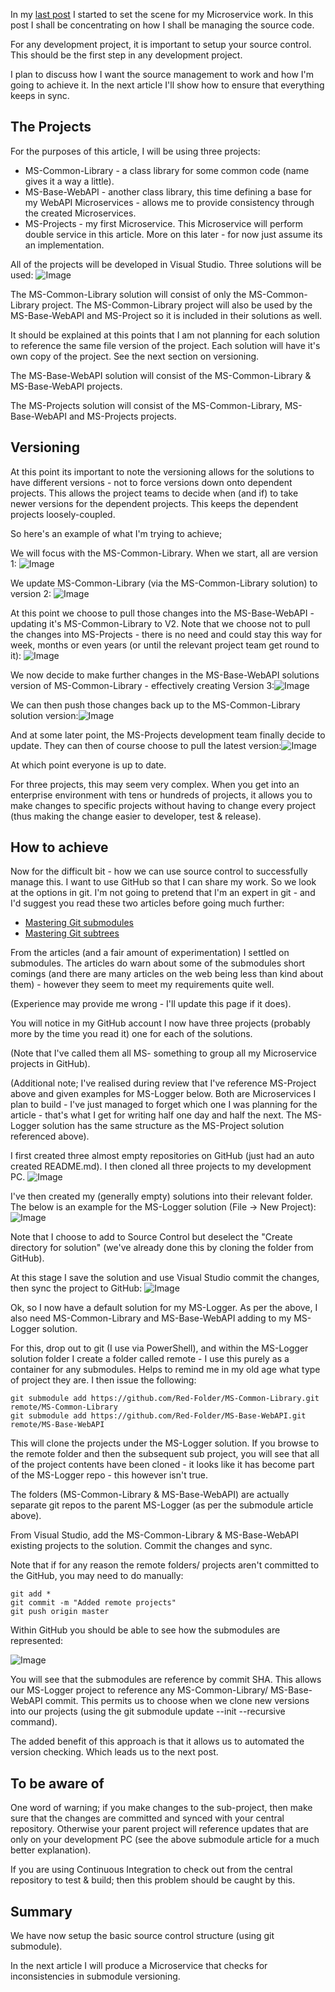 In my [last post](/blog/microservices-practical-use) I started to set the scene for my Microservice work.  In this post I shall be concentrating on how I shall be managing the source code.

For any development project, it is important to setup your source control.  This should be the first step in any development project.

I plan to discuss how I want the source management to work and how I'm going to achieve it.  In the next article I'll show how to ensure that everything keeps in sync.

## The Projects
For the purposes of this article, I will be using three projects:

* MS-Common-Library - a class library for some common code (name gives it a way a little).
* MS-Base-WebAPI - another class library, this time defining a base for my WebAPI Microservices - allows me to provide consistency through the created Microservices.
* MS-Projects - my first Microservice.  This Microservice will perform double service in this article.  More on this later - for now just assume its an implementation.

All of the projects will be developed in Visual Studio.  Three solutions will be used:
![Image](/media/blog/microservices-source-code-management/ProjectSummary.png)

The MS-Common-Library solution will consist of only the MS-Common-Library project.  The MS-Common-Library project will also be used by the MS-Base-WebAPI and MS-Project so it is included in their solutions as well.

It should be explained at this points that I am not planning for each solution to reference the same file version of the project.  Each solution will have it's own copy of the project.  See the next section on versioning.

The MS-Base-WebAPI solution will consist of the MS-Common-Library &amp; MS-Base-WebAPI projects.

The MS-Projects solution will consist of the MS-Common-Library, MS-Base-WebAPI and MS-Projects projects.

## Versioning
At this point its important to note the versioning allows for the solutions to have different versions - not to force versions down onto dependent projects.  This allows the project teams to decide when (and if) to take newer versions for the dependent projects.  This keeps the dependent projects loosely-coupled.

So here's an example of what I'm trying to achieve;

We will focus with the MS-Common-Library.  When we start, all are version 1:
![Image](/media/blog/microservices-source-code-management/ProjectVersioning01.png)

We update MS-Common-Library (via the MS-Common-Library solution) to version 2:
![Image](/media/blog/microservices-source-code-management/ProjectVersioning02.png)

At this point we choose to pull those changes into the MS-Base-WebAPI - updating it's MS-Common-Library to V2.  Note that we choose not to pull the changes into MS-Projects - there is no need and could stay this way for week, months or even years (or until the relevant project team get round to it):
![Image](/media/blog/microservices-source-code-management/ProjectVersioning03.png)

We now decide to make further changes in the MS-Base-WebAPI solutions version of MS-Common-Library - effectively creating Version 3:![Image](/media/blog/microservices-source-code-management/ProjectVersioning04.png)

We can then push those changes back up to the MS-Common-Library solution version:![Image](/media/blog/microservices-source-code-management/ProjectVersioning05.png)

And at some later point, the MS-Projects development team finally decide to update.  They can then of course choose to pull the latest version:![Image](/media/blog/microservices-source-code-management/ProjectVersioning06.png)

At which point everyone is up to date.

For three projects, this may seem very complex.  When you get into an enterprise environment with tens or hundreds of projects, it allows you to make changes to specific projects without having to change every project (thus making the change easier to developer, test &amp; release).

## How to achieve
Now for the difficult bit - how we can use source control to successfully manage this.
I want to use GitHub so that I can share my work.  So we look at the options in git.  I'm not going to pretend that I'm an expert in git - and I'd suggest you read these two articles before going much further:

* [Mastering Git submodules](https://medium.com/@porteneuve/mastering-git-submodules-34c65e940407)
* [Mastering Git subtrees](https://medium.com/@porteneuve/mastering-git-subtrees-943d29a798ec)

From the articles (and a fair amount of experimentation) I settled on submodules.  The articles do warn about some of the submodules short comings (and there are many articles on the web being less than kind about them) - however they seem to meet my requirements quite well.

(Experience may provide me wrong - I'll update this page if it does).

You will notice in my GitHub account I now have three projects (probably more by the time you read it) one for each of the solutions.  

(Note that I've called them all MS- something to group all my Microservice projects in GitHub).

(Additional note; I've realised during review that I've reference MS-Project above and given examples for MS-Logger below.  Both are Microservices I plan to build - I've just managed to forget which one I was planning for the article - that's what I get for writing half one day and half the next.  The MS-Logger solution has the same structure as the MS-Project solution referenced above).

I first created three almost empty repositories on GitHub (just had an auto created README.md).  I then cloned all three projects to my development PC.
![Image](/media/blog/microservices-source-code-management/TopLevelFolderStructure.png)

I've then created my (generally empty) solutions into their relevant folder.  The below is an example for the MS-Logger solution (File -> New Project):
![Image](/media/blog/microservices-source-code-management/NewProjectMS-Logger.png)

Note that I choose to add to Source Control but deselect the "Create directory for solution" (we've already done this by cloning the folder from GitHub).

At this stage I save the solution and use Visual Studio commit the changes, then sync the project to GitHub:
![Image](/media/blog/microservices-source-code-management/MSLoggerGitHubInitial.png)

Ok, so I now have a default solution for my MS-Logger.  As per the above, I also need MS-Common-Library and MS-Base-WebAPI adding to my MS-Logger solution.

For this, drop out to git (I use via PowerShell), and within the MS-Logger solution folder I create a folder called remote - I use this purely as a container for any submodules.  Helps to remind me in my old age what type of project they are.  I then issue the following:

```
git submodule add https://github.com/Red-Folder/MS-Common-Library.git remote/MS-Common-Library
git submodule add https://github.com/Red-Folder/MS-Base-WebAPI.git remote/MS-Base-WebAPI
```

This will clone the projects under the MS-Logger solution.  If you browse to the remote folder and then the subsequent sub project, you will see that all of the project contents have been cloned - it looks like it has become part of the MS-Logger repo - this however isn't true.

The folders (MS-Common-Library &amp; MS-Base-WebAPI) are actually separate git repos to the parent MS-Logger (as per the submodule article above).

From Visual Studio, add the MS-Common-Library &amp; MS-Base-WebAPI existing projects to the solution.  Commit the changes and sync.

Note that if for any reason the remote folders/ projects aren't committed to the GitHub, you may need to do manually:

```
git add *
git commit -m "Added remote projects"
git push origin master
```

Within GitHub you should be able to see how the submodules are represented:

![Image](/media/blog/microservices-source-code-management/GitHubRemotes.png)

You will see that the submodules are reference by commit SHA.  This allows our MS-Logger project to reference any MS-Common-Library/ MS-Base-WebAPI commit.  This permits us to choose when we clone new versions into our projects (using the git submodule update --init --recursive command).

The added benefit of this approach is that it allows us to automated the version checking.  Which leads us to the next post.

## To be aware of
One word of warning; if you make changes to the sub-project, then make sure that the changes are committed and synced with your central repository.  Otherwise your parent project will reference updates that are only on your development PC (see the above submodule article for a much better explanation).

If you are using Continuous Integration to check out from the central repository to test &amp; build; then this problem should be caught by this.

## Summary
We have now setup the basic source control structure (using git submodule).

In the next article I will produce a Microservice that checks for inconsistencies in submodule versioning.
